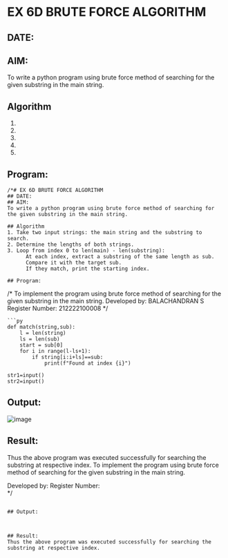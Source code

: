 # EX 6D BRUTE FORCE ALGORITHM
## DATE:
## AIM:
To write a python program using brute force method of searching for the given substring in the main string.




## Algorithm
1. 
2. 
3. 
4.  
5.   

## Program:
```
/*# EX 6D BRUTE FORCE ALGORITHM
## DATE:
## AIM:
To write a python program using brute force method of searching for the given substring in the main string.

## Algorithm
1. Take two input strings: the main string and the substring to search.
2. Determine the lengths of both strings.
3. Loop from index 0 to len(main) - len(substring):
      At each index, extract a substring of the same length as sub.
      Compare it with the target sub.
      If they match, print the starting index.
   
## Program:
```
/*
To implement the program using brute force method of searching for the given substring in the main string.
Developed by: BALACHANDRAN S
Register Number:  212222100008
*/
```
```py
def match(string,sub):
    l = len(string)
    ls = len(sub)
    start = sub[0]
    for i in range(l-ls+1):
        if string[i:i+ls]==sub:
            print(f"Found at index {i}")

str1=input()
str2=input()
```

## Output:

![image](https://github.com/user-attachments/assets/cff954c4-4f32-4345-8d84-45ea00afe04e)

## Result:
Thus the above program was executed successfully for searching the substring at respective index.
To implement the program using brute force method of searching for the given substring in the main string.


Developed by: 
Register Number:  
*/
```

## Output:



## Result:
Thus the above program was executed successfully for searching the substring at respective index.

